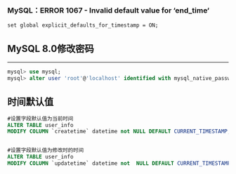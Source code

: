 ### MySQL：ERROR 1067 - Invalid default value for ‘end_time‘

```mysql
set global explicit_defaults_for_timestamp = ON;
```



## MySQL 8.0修改密码

<hr />

```sql
mysql> use mysql;
mysql> alter user 'root'@'localhost' identified with mysql_native_password by '新密码';
```



## 时间默认值

```sql
#设置字段默认值为当前时间
ALTER TABLE user_info
MODIFY COLUMN `createtime` datetime not NULL DEFAULT CURRENT_TIMESTAMP;


#设置字段默认值为修改时的时间
ALTER TABLE user_info
MODIFY COLUMN `updatetime` datetime not  NULL DEFAULT CURRENT_TIMESTAMP ON UPDATE CURRENT_TIMESTAMP;
```

